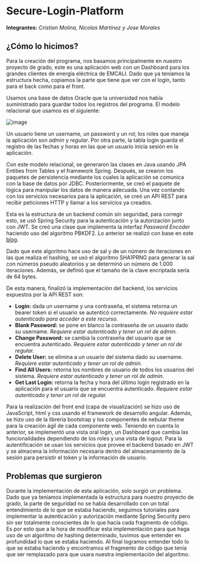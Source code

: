# Secure-Login-Platform
**Integrantes:** *Cristian Molina, Nicolas Martínez y Jose Morales*
## ¿Cómo lo hicimos?
Para la creación del programa, nos basamos principalmente en nuestro proyecto de grado, este es una aplicación web con un Dashboard para los grandes clientes de energía eléctrica de EMCALI. Dado que ya teníamos la estructura hecha, copiamos la parte que tiene que ver con el login, tanto para el back como para el front. 

Usamos una base de datos Oracle que la universidad nos había suministrado para guardar todos los registros del programa. El modelo relacional que usamos es el siguiente:

![image](https://user-images.githubusercontent.com/39702263/121429167-3affde80-c93c-11eb-95b9-a0e0339df847.png)


Un usuario tiene un username, un password y un rol; los roles que maneja la aplicación son *admin* y *regular*. Por otra parte, la tabla login guarda el registro de las fechas y horas en las que un usuario inicia sesión en la aplicación.

Con este modelo relacional, se generaron las clases en Java usando JPA Entities from Tables y el framework Spring. Después, se crearon los paquetes de persistencia mediante los cuales la aplicación se comunica con la base de datos por JDBC. Posteriormente, se creó el paquete de lógica para manipular los datos de manera adecuada. Una vez contando con los servicios necesarios para la aplicación, se creó un API REST para recibir peticiones HTTP y llamar a los servicios ya creados.

Esta es la estructura de un backend común sin seguridad, para corregir esto, se usó Spring Security para la autenticación y la autorización junto con JWT. Se creó una clase que implementa la interfaz *Password Encoder* haciendo uso del algoritmo PBKDF2. Lo anterior se realizó con base en este [blog](https://howtodoinjava.com/java/java-security/how-to-generate-secure-password-hash-md5-sha-pbkdf2-bcrypt-examples/#PBKDF2WithHmacSHA1).

Dado que este algoritmo hace uso de sal y de un número de iteraciones en las que realiza el hashing, se usó el algoritmo SHA1PRNG para generar la sal con números pseudo aleatorios y se determinó un número de 1.000 iteraciones. Además, se definió que el tamaño de la clave encriptada sería de 64 bytes.

De esta manera, finalizó la implementación del backend, los servicios expuestos por la API REST son:

 - **Login:** dada un username y una contraseña, el sistema retorna un bearer token si el usuario se autenticó correctamente. *No requiere estar autenticado para acceder a este recurso.*
 - **Blank Password:** se pone en blanco la contraseña de un usuario dado su username. *Requiere estar autenticado y tener un rol de admin.*
 - **Change Password:** se cambia la contraseña del usuario que se encuentra autenticado. *Requiere estar autenticado y tener un rol de regular.*
 - **Delete User:** se elimina a un usuario del sistema dado su username. *Requiere estar autenticado y tener un rol de admin.*
 - **Find All Users:** retorna los nombres de usuario de todos los usuarios del sistema. *Requiere estar autenticado y tener un rol de admin.*
 - **Get Last Login:** retorna la fecha y hora del último login registrado en la aplicación para el usuario que se encuentra autenticado. *Requiere estar autenticado y tener un rol de regular.*
 
Para la realización del front end (capa de visualización) se hizo uso de JavaScript, html y css usando el framework de desarrollo angular. Además, se hizo uso de la librería bootstrap y los componentes de nebular theme para la creación ágil de cada componente web. Teniendo en cuenta lo anterior, se implementó una vista oral login, un Dashboard que cambia las funcionalidades dependiendo de los roles y una vista de logout. Para la autentificación se usan los servicios que provee el backend basado en JWT y se almacena la información necesaria dentro del almacenamiento de la sesión para persistir el token y la información de usuario. 

## Problemas que surgieron
Durante la implementación de esta aplicación, solo surgió un problema. Dado que ya teníamos implementada la estructura para nuestro proyecto de grado, la parte de seguridad no se había desarrollado con un total entendimiento de lo que se estaba haciendo, seguimos tutoriales para implementar la autenticación y autorización mediante Spring Security pero sin ser totalmente conscientes de lo que hacía cada fragmento de código. Es por esto que a la hora de modificar esta implementación para que haga uso de un algoritmo de hashing determinado, tuvimos que entender en profundidad lo que se estaba haciendo. Al final logramos entender todo lo que se estaba haciendo y encontramos el fragmento de código que tenía que ser remplazado para que usara nuestra implementación del algoritmo.
